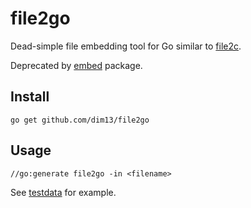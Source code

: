 # file2go

Dead-simple file embedding tool for Go similar to
[file2c](https://man.openbsd.org/OpenBSD-5.5/man1/file2c.1).

Deprecated by [embed](https://golang.org/pkg/embed/) package.

## Install

    go get github.com/dim13/file2go

## Usage

    //go:generate file2go -in <filename>

See [testdata](testdata) for example.
